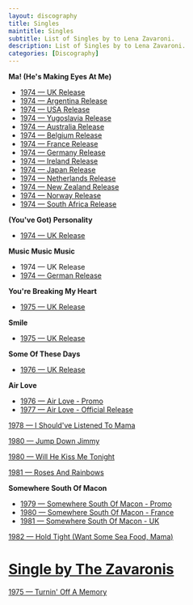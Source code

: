 ```yaml
---
layout: discography
title: Singles
maintitle: Singles
subtitle: List of Singles by to Lena Zavaroni.
description: List of Singles by to Lena Zavaroni.
categories: [Discography]
---
```


<strong>Ma! (He's Making Eyes At Me)</strong>
<ul>
<li><a href="/discography/singles/1974-01-25-ma-hes-making-eyes-at-me-uk">1974 &#8212; UK Release</a></li>
<li><a href="/discography/singles/1974-03-11-ma-hes-making-eyes-at-me-argentina">1974 &#8212; Argentina Release</a></li>
<li><a href="/discography/singles/1974-03-ma-hes-making-eyes-at-me-usa">1974 &#8212; USA Release</a></li>
<li><a href="/discography/singles/1974-03-ma-hes-making-eyes-at-me-yugoslavia">1974 &#8212; Yugoslavia Release</a></li>
<li><a href="/discography/singles/1974-ma-hes-making-eyes-at-me-australia">1974 &#8212; Australia Release</a></li>
<li><a href="/discography/singles/1974-ma-hes-making-eyes-at-me-belgium">1974 &#8212; Belgium Release</a></li>
<li><a href="/discography/singles/1974-ma-hes-making-eyes-at-me-france">1974 &#8212; France Release</a></li>
<li><a href="/discography/singles/1974-ma-hes-making-eyes-at-me-germany">1974 &#8212; Germany Release</a></li>
<li><a href="/discography/singles/1974-ma-hes-making-eyes-at-me-ireland">1974 &#8212; Ireland Release</a></li>
<li><a href="/discography/singles/1974-ma-hes-making-eyes-at-me-japan">1974 &#8212; Japan Release</a></li>
<li><a href="/discography/singles/1974-ma-hes-making-eyes-at-me-netherlands">1974 &#8212; Netherlands Release</a></li>
<li><a href="/discography/singles/1974-ma-hes-making-eyes-at-me-new-zealand">1974 &#8212; New Zealand Release</a></li>
<li><a href="/discography/singles/1974-ma-hes-making-eyes-at-me-norway">1974 &#8212; Norway Release</a></li>
<li><a href="/discography/singles/1974-ma-hes-making-eyes-at-me-south-africa">1974 &#8212; South Africa Release</a></li>
</ul>

<strong>(You've Got) Personality</strong>
<ul>
<li><a href="/discography/singles/1974-05-24-personality">1974 &#8212; UK Release</a></li>
</ul>

<strong>Music Music Music</strong>
<ul>
<li>1974 &#8212; UK Release</li>
<li><a href="/discography/singles/1974-music-music-music">1974 &#8212; German Release</a></li>
</ul>


<strong>You're Breaking My Heart</strong>
<ul>
<li><a href="/discography/singles/1975-03-28-youre-breaking-my-heart">1975 &#8212; UK Release</a></li>
</ul>

<strong>Smile</strong>
<ul>
<li><a href="/discography/singles/1975-06-13-smile">1975 &#8212; UK Release</a></li>
</ul>

<strong>Some Of These Days</strong>
<ul>
<li><a href="/discography/singles/1976-03-26-some-of-these-days">1976 &#8212; UK Release</a></li>
</ul>

<strong>Air Love</strong>
<ul>
<li><a href="/discography/singles/1976-air-love-promo">1976 &#8212; Air Love - Promo</a></li>
<li><a href="/discography/singles/1977-02-18-air-love">1977 &#8212; Air Love - Official Release</a></li>
</ul>

<a href="/discography/singles/1978-i-shouldve-listened-to-mama">1978 &#8212; I Should've Listened To Mama</a>

<a href="/discography/singles/1980-05-16-jump-down-jimmy">1980 &#8212; Jump Down Jimmy</a>

<a href="/discography/singles/1980-11-will-he-kiss-me-tonight">1980 &#8212; Will He Kiss Me Tonight</a>

<a href="/discography/singles/1981-04-03-roses-and-rainbows">1981 &#8212; Roses And Rainbows</a>

<strong>Somewhere South Of Macon</strong>
<ul>
<li><a href="/discography/singles/1979-11-09-somewhere-south-of-macon-promo">1979 &#8212; Somewhere South Of Macon - Promo</a></li>
<li><a href="/discography/singles/1980-somewhere-south-of-macon-france">1980 &#8212; Somewhere South Of Macon - France</a></li>
<li><a href="/discography/singles/1981-09-25-somewhere-south-of-macon-uk">1981 &#8212; Somewhere South Of Macon - UK</a></li>
</ul>

<a href="/discography/singles/1982-06-11-hold-tight">1982 &#8212; Hold Tight (Want Some Sea Food, Mama)</a>

<h1 id="zavaronis"><a href="#zavaronis">Single by The Zavaronis</a></h1>

<a href="/discography/singles/1975-turninoff-a-memory">1975 &#8212; Turnin' Off A Memory</a>
